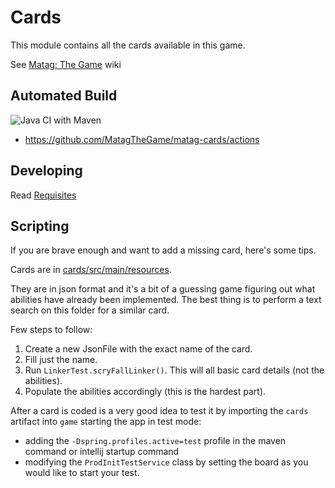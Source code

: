 # Cards

This module contains all the cards available in this game.

See [Matag: The Game](https://github.com/MatagTheGame/matag-the-game/wiki) wiki


## Automated Build

![Java CI with Maven](https://github.com/MatagTheGame/matag-cards/workflows/Java%20CI%20with%20Maven/badge.svg)
 - https://github.com/MatagTheGame/matag-cards/actions


## Developing

Read [Requisites](https://github.com/MatagTheGame/game/wiki/Requisites)


## Scripting

If you are brave enough and want to add a missing card, here's some tips.

Cards are in [cards/src/main/resources](src/main/resources/cards).

They are in json format and it's a bit of a guessing game figuring out what abilities have already been implemented.
The best thing is to perform a text search on this folder for a similar card.

Few steps to follow:
 1. Create a new JsonFile with the exact name of the card.
 2. Fill just the name.
 3. Run `LinkerTest.scryFallLinker()`. This will all basic card details (not the abilities).
 4. Populate the abilities accordingly (this is the hardest part). 


After a card is coded is a very good idea to test it by importing the `cards` artifact into `game` starting the app in test mode:
 - adding the `-Dspring.profiles.active=test` profile in the maven command or intellij startup command
 - modifying the `ProdInitTestService` class by setting the board as you would like to start your test.
